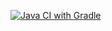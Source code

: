 [![Java CI with Gradle](https://github.com/boarduck13/PatternsHW/actions/workflows/gradle.yml/badge.svg)](https://github.com/boarduck13/PatternsHW/actions/workflows/gradle.yml)